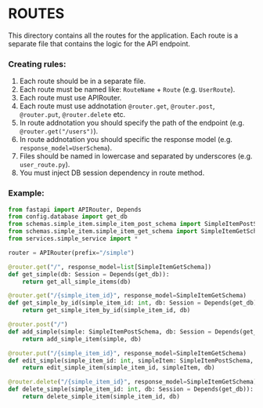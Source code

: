 # ROUTES
This directory contains all the routes for the application. Each route is a separate file that contains the logic for the API endpoint.

### Creating rules:
1. Each route should be in a separate file.
2. Each route must be named like: `RouteName` + `Route` (e.g. `UserRoute`).
3. Each route must use APIRouter.
4. Each route must use addnotation `@router.get`, `@router.post`, `@router.put`, `@router.delete` etc.
5. In route addnotation you should specify the path of the endpoint (e.g. `@router.get("/users")`).
6. In route addnotation you should specific the response model (e.g. `response_model=UserSchema`).
7. Files should be named in lowercase and separated by underscores (e.g. `user_route.py`).
8. You must inject DB session dependency in route method.

### Example:
```python
from fastapi import APIRouter, Depends
from config.database import get_db
from schemas.simple_item.simple_item_post_schema import SimpleItemPostSchema
from schemas.simple_item.simple_item_get_schema import SimpleItemGetSchema
from services.simple_service import *

router = APIRouter(prefix="/simple")

@router.get("/", response_model=list[SimpleItemGetSchema])
def get_simple(db: Session = Depends(get_db)):
    return get_all_simple_items(db)

@router.get("/{simple_item_id}", response_model=SimpleItemGetSchema)
def get_simple_by_id(simple_item_id: int, db: Session = Depends(get_db)):
    return get_simple_item_by_id(simple_item_id, db)

@router.post("/")
def add_simple(simple: SimpleItemPostSchema, db: Session = Depends(get_db)):
    return add_simple_item(simple, db)

@router.put("/{simple_item_id}", response_model=SimpleItemGetSchema)
def edit_simple(simple_item_id: int, simpleItem: SimpleItemPostSchema, db: Session = Depends(get_db)):
    return edit_simple_item(simple_item_id, simpleItem, db)

@router.delete("/{simple_item_id}", response_model=SimpleItemGetSchema)
def delete_simple(simple_item_id: int, db: Session = Depends(get_db)):
    return delete_simple_item(simple_item_id, db)
```